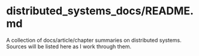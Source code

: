 # distributed_systems_docs/README.md

A collection of docs/article/chapter summaries on distributed systems.
Sources will be listed here as I work through them.
